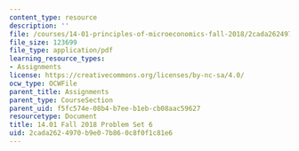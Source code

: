 ```yaml
---
content_type: resource
description: ''
file: /courses/14-01-principles-of-microeconomics-fall-2018/2cada2624970b9e07b860c8f0f1c81e6_MIT14_01F18_pset6.pdf
file_size: 123699
file_type: application/pdf
learning_resource_types:
- Assignments
license: https://creativecommons.org/licenses/by-nc-sa/4.0/
ocw_type: OCWFile
parent_title: Assignments
parent_type: CourseSection
parent_uid: f5fc574e-08b4-b7ee-b1eb-cb08aac59627
resourcetype: Document
title: 14.01 Fall 2018 Problem Set 6
uid: 2cada262-4970-b9e0-7b86-0c8f0f1c81e6
---
```

